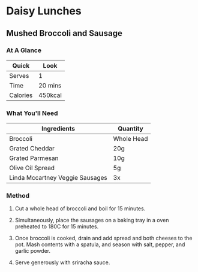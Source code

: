 # Daisy Lunches

## Mushed Broccoli and Sausage

### **At A Glance**

Quick | Look
-- | --
Serves | 1
Time | 20 mins
Calories | 450kcal

### **What You'll Need**

Ingredients | Quantity
-- | --
Broccoli | Whole Head
Grated Cheddar | 20g
Grated Parmesan | 10g
Olive Oil Spread | 5g
Linda Mccartney Veggie Sausages | 3x

### **Method**

1. Cut a whole head of broccoli and boil for 15 minutes.

2. Simultaneously, place the sausages on a baking tray in a oven preheated to 180C for 15 minutes.

3. Once broccoli is cooked, drain and add spread and both cheeses to the pot. Mash contents with a spatula, and season with salt, pepper, and garlic powder.

4. Serve generously with sriracha sauce.
